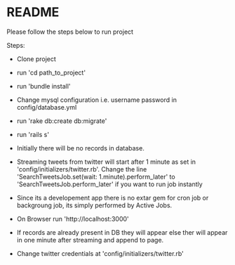 # README

Please follow the steps below to run project

Steps:

* Clone project

* run 'cd path_to_project'

* run 'bundle install'

* Change mysql configuration i.e. username password in config/database.yml

* run 'rake db:create db:migrate'

* run 'rails s'

* Initially there will be no records in database.

* Streaming tweets from twitter will start after 1 minute as set in 'config/initializers/twitter.rb'. Change the line 'SearchTweetsJob.set(wait: 1.minute).perform_later' to 'SearchTweetsJob.perform_later' if you want to run job instantly

* Since its a developement app there is no extar gem for cron job or backgroung job, its simply performed by Active Jobs.

* On Browser run 'http://localhost:3000'

* If records are already present in DB they will appear else ther will appear in one minute after streaming and append to page.

* Change twitter credentials at 'config/initializers/twitter.rb'
